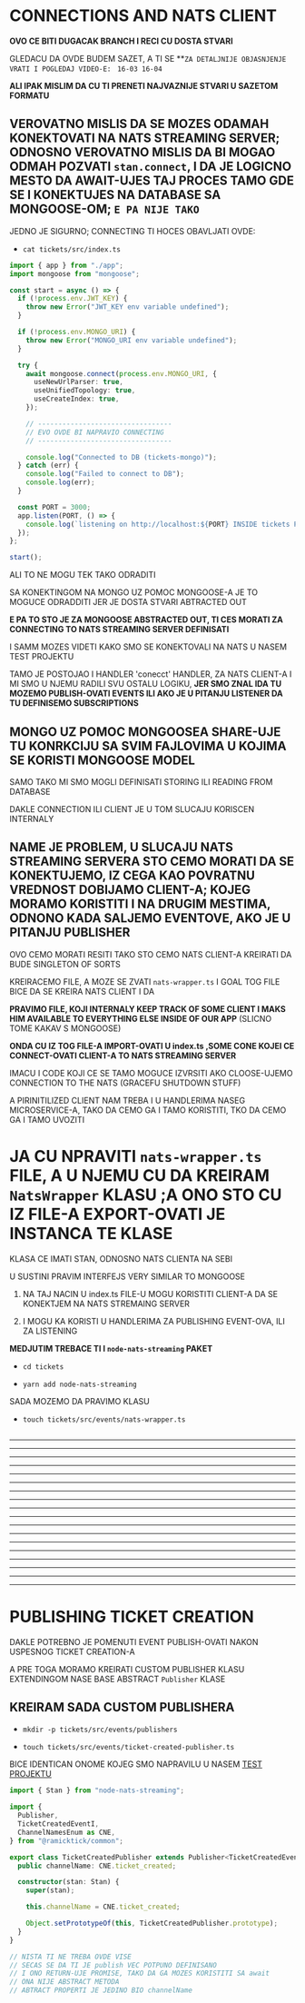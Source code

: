# CONNECTIONS AND NATS CLIENT

**OVO CE BITI DUGACAK BRANCH I RECI CU DOSTA STVARI**

GLEDACU DA OVDE BUDEM SAZET, A TI SE **`ZA DETALJNIJE OBJASNJENJE VRATI I POGLEDAJ VIDEO-E: ` `16-03 16-04`

**ALI IPAK MISLIM DA CU TI PRENETI NAJVAZNIJE STVARI U SAZETOM FORMATU**

## VEROVATNO MISLIS DA SE MOZES ODAMAH KONEKTOVATI NA NATS STREAMING SERVER; ODNOSNO VEROVATNO MISLIS DA BI MOGAO ODMAH POZVATI `stan.connect`, I DA JE LOGICNO MESTO DA AWAIT-UJES TAJ PROCES TAMO GDE SE I KONEKTUJES NA DATABASE SA MONGOOSE-OM; `E PA NIJE TAKO`

JEDNO JE SIGURNO; CONNECTING TI HOCES OBAVLJATI OVDE:

- `cat tickets/src/index.ts`

```ts
import { app } from "./app";
import mongoose from "mongoose";

const start = async () => {
  if (!process.env.JWT_KEY) {
    throw new Error("JWT_KEY env variable undefined");
  }

  if (!process.env.MONGO_URI) {
    throw new Error("MONGO_URI env variable undefined");
  }

  try {
    await mongoose.connect(process.env.MONGO_URI, {
      useNewUrlParser: true,
      useUnifiedTopology: true,
      useCreateIndex: true,
    });

    // ---------------------------------
    // EVO OVDE BI NAPRAVIO CONNECTING
    // ---------------------------------

    console.log("Connected to DB (tickets-mongo)");
  } catch (err) {
    console.log("Failed to connect to DB");
    console.log(err);
  }

  const PORT = 3000;
  app.listen(PORT, () => {
    console.log(`listening on http://localhost:${PORT} INSIDE tickets POD`);
  });
};

start();

```

ALI TO NE MOGU TEK TAKO ODRADITI

SA KONEKTINGOM NA MONGO UZ POMOC MONGOOSE-A JE TO MOGUCE ODRADDITI JER JE DOSTA STVARI ABTRACTED OUT

**E PA TO STO JE ZA MONGOOSE ABSTRACTED OUT, TI CES MORATI ZA CONNECTING TO NATS STREAMING SERVER DEFINISATI**

I SAMM MOZES VIDETI KAKO SMO SE KONEKTOVALI NA NATS U NASEM TEST PROJEKTU

TAMO JE POSTOJAO I HANDLER 'conecct' HANDLER, ZA NATS CLIENT-A I MI SMO U NJEMU RADILI SVU OSTALU LOGIKU, **JER SMO ZNAL IDA TU MOZEMO PUBLISH-OVATI EVENTS ILI AKO JE U PITANJU LISTENER DA TU DEFINISEMO SUBSCRIPTIONS**

## MONGO UZ POMOC MONGOOSEA SHARE-UJE TU KONRKCIJU SA SVIM FAJLOVIMA U KOJIMA SE KORISTI MONGOOSE MODEL

SAMO TAKO MI SMO MOGLI DEFINISATI STORING ILI READING FROM DATABASE

DAKLE CONNECTION ILI CLIENT JE U TOM SLUCAJU KORISCEN INTERNALY

## NAME JE PROBLEM, U SLUCAJU NATS STREAMING SERVERA STO CEMO MORATI DA SE KONEKTUJEMO, IZ CEGA KAO POVRATNU VREDNOST DOBIJAMO CLIENT-A; KOJEG MORAMO KORISTITI I NA DRUGIM MESTIMA, ODNONO KADA SALJEMO EVENTOVE, AKO JE U PITANJU PUBLISHER

OVO CEMO MORATI RESITI TAKO STO CEMO NATS CLIENT-A KREIRATI DA BUDE SINGLETON OF SORTS

KREIRACEMO FILE, A MOZE SE ZVATI `nats-wrapper.ts` I GOAL TOG FILE BICE DA SE KREIRA NATS CLIENT I DA 

**PRAVIMO FILE, KOJI INTERNALY KEEP TRACK OF SOME CLIENT I MAKS HIM AVAILABLE TO EVERYTHING ELSE INSIDE OF OUR APP** (SLICNO TOME KAKAV S MONGOOSE)

**ONDA CU IZ TOG FILE-A IMPORT-OVATI U index.ts ,SOME CONE KOJEI CE CONNECT-OVATI CLIENT-A TO NATS STREAMING SERVER**

IMACU I CODE KOJI CE SE TAMO MOGUCE IZVRSITI AKO CLOOSE-UJEMO CONNECTION TO THE NATS (GRACEFU SHUTDOWN STUFF)

A PIRINITILIZED CLIENT NAM TREBA I U HANDLERIMA NASEG MICROSERVICE-A, TAKO DA CEMO GA I TAMO KORISTITI, TKO DA CEMO GA I TAMO UVOZITI

# JA CU NPRAVITI ``nats-wrapper.ts`` FILE, A U NJEMU CU DA KREIRAM `NatsWrapper` KLASU ;A ONO STO CU IZ FILE-A EXPORT-OVATI JE INSTANCA TE KLASE

KLASA CE IMATI STAN, ODNOSNO NATS CLIENTA NA SEBI

U SUSTINI PRAVIM INTERFEJS VERY SIMILAR TO MONGOOSE

1. NA TAJ NACIN U index.ts FILE-U MOGU KORISTITI CLIENT-A DA SE KONEKTJEM NA NATS STREMAING SERVER

2. I MOGU KA KORISTI U HANDLERIMA ZA PUBLISHING EVENT-OVA, ILI ZA LISTENING

**MEDJUTIM TREBACE TI I `node-nats-streaming` PAKET**

- `cd tickets`

- `yarn add node-nats-streaming`

SADA MOZEMO DA PRAVIMO KLASU

- `touch tickets/src/events/nats-wrapper.ts`

```ts

```



***
***
***
***
***
***
***
***
***
***
***
***
***
***
***
***
***
***

# PUBLISHING TICKET CREATION

DAKLE POTREBNO JE POMENUTI EVENT PUBLISH-OVATI NAKON USPESNOG TICKET CREATION-A

A PRE TOGA MORAMO KREIRATI CUSTOM PUBLISHER KLASU EXTENDINGOM NASE BASE ABSTRACT `Publisher` KLASE



## KREIRAM SADA CUSTOM PUBLISHERA

- `mkdir -p tickets/src/events/publishers`

- `touch tickets/src/events/ticket-created-publisher.ts`

BICE IDENTICAN ONOME KOJEG SMO NAPRAVILU U NASEM [TEST PROJEKTU](nats_test_project/src/publisher.ts)

```ts
import { Stan } from "node-nats-streaming";

import {
  Publisher,
  TicketCreatedEventI,
  ChannelNamesEnum as CNE,
} from "@ramicktick/common";

export class TicketCreatedPublisher extends Publisher<TicketCreatedEventI> {
  public channelName: CNE.ticket_created;

  constructor(stan: Stan) {
    super(stan);

    this.channelName = CNE.ticket_created;

    Object.setPrototypeOf(this, TicketCreatedPublisher.prototype);
  }
}

// NISTA TI NE TREBA OVDE VISE
// SECAS SE DA TI JE publish VEC POTPUNO DEFINISANO
// I ONO RETURN-UJE PROMISE, TAKO DA GA MOZES KORISTITI SA await
// ONA NIJE ABSTRACT METODA
// ABTRACT PROPERTI JE JEDINO BIO channelName
```


